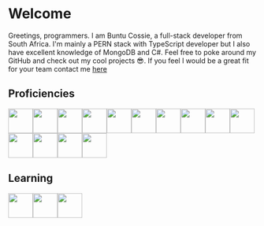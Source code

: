 # Welcome
Greetings, programmers. I am Buntu Cossie, a full-stack developer from South Africa. I'm mainly a PERN stack with TypeScript developer but I also have excellent knowledge of MongoDB and C#. Feel free to poke around my GitHub and check out my cool projects 😎. If you feel I would be a great fit for your team contact me [here](https://cossie.dev/contact)

## Proficiencies
<img src="https://cossie.dev/logos/typescript.png" width=50><img src="https://cossie.dev/logos/react.png" width=50><img src="https://cossie.dev/logos/next.png" width=50><img src="https://cossie.dev/logos/solid.png" width=50><img src="https://cossie.dev/logos/sass.png" width=50><img src="https://cossie.dev/logos/node.png" width=50><img src="https://cossie.dev/logos/psql.png" width=50><img src="https://cossie.dev/logos/prisma.svg" width=50><img src="https://cossie.dev/logos/mongo.png" width=50><img src="https://cossie.dev/logos/csharp.svg" width=50><img src="https://cossie.dev/logos/express.png" width=50><img src="https://cossie.dev/logos/git.png" width=50><img src="https://cossie.dev/logos/graphql.png" width=50><img src="https://cossie.dev/logos/docker.png" width=50>

## Learning
<img src="https://upload.wikimedia.org/wikipedia/commons/d/d5/Rust_programming_language_black_logo.svg" width=50><img src="https://tauri.app/img/index/header_dark.svg" width=50><img src="https://devblogs.microsoft.com/dotnet/wp-content/uploads/sites/10/2019/04/BrandBlazor_big_with_border.png" width=50>
